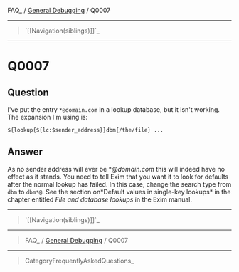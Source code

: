 FAQ\_ / [General Debugging](FAQ/General_Debugging) / Q0007

* * * * *

> \`[[Navigation(siblings)]]\`\_

* * * * *

Q0007
=====

Question
--------

I've put the entry `*@domain.com` in a lookup database, but it isn't
working. The expansion I'm using is:

    ${lookup{${lc:$sender_address}}dbm{/the/file} ...

Answer
------

As no sender address will ever be **@domain.com* this will indeed have
no effect as it stands. You need to tell Exim that you want it to look
for defaults after the normal lookup has failed. In this case, change
the search type from `dbm` to `dbm*@`. See the section on*Default values
in single-key lookups\* in the chapter entitled *File and database
lookups* in the Exim manual.

* * * * *

> \`[[Navigation(siblings)]]\`\_

* * * * *

> FAQ\_ / [General Debugging](FAQ/General_Debugging) / Q0007

* * * * *

> CategoryFrequentlyAskedQuestions\_
